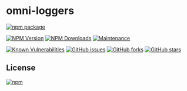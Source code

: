 # omni-loggers

  [![npm package](https://nodei.co/npm/omni-loggers.png?downloads=true&downloadRank=true&stars=true)](https://nodei.co/npm/request/)

  [![NPM Version][npm-image]][npm-url]
  [![NPM Downloads][downloads-image]][downloads-url]
  [![Maintenance][maintenance-img]][maintenance-url]

  [![Known Vulnerabilities][vulnerabilities-image]][vulnerabilities-url]
  [![GitHub issues][issues-open-image]][issues-open-url]
  [![GitHub forks][forks-image]][forks-url]
  [![GitHub stars][stars-image]][stars-url]

## License

  [![npm](https://img.shields.io/npm/l/loggers.svg)](https://github.com/AndreOneti/omni-loggers/blob/master/LICENSE)


  [forks-image]: https://img.shields.io/github/forks/AndreOneti/omni-loggers.svg
  [forks-url]: https://github.com/AndreOneti/omni-loggers
  [downloads-image]: https://img.shields.io/npm/dt/omni-loggers.svg
  [downloads-url]: https://npmjs.org/package/omni-loggers
  [npm-image]: https://img.shields.io/npm/v/omni-loggers.svg
  [npm-url]: https://npmjs.org/package/omni-loggers
  [maintenance-img]: https://img.shields.io/badge/Maintained%3F-yes-green.svg
  [maintenance-url]: https://github.com/AndreOneti/omni-loggers

  [vulnerabilities-image]: https://snyk.io/test/github/AndreOneti/omni-loggers/badge.svg?targetFile=package.json
  [vulnerabilities-url]: https://snyk.io/test/github/AndreOneti/omni-loggers?targetFile=package.json
  [issues-open-image]: https://img.shields.io/github/issues/AndreOneti/omni-loggers.svg
  [issues-open-url]: https://github.com/AndreOneti/omni-loggers/issues?q=is%3Aopen+is%3Aissue

  [stars-image]: https://img.shields.io/github/stars/AndreOneti/omni-loggers.svg
  [stars-url]: https://github.com/AndreOneti/omni-loggers
